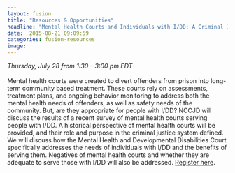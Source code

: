 ```yaml
---
layout: fusion
title: "Resources & Opportunities"
headline: "Mental Health Courts and Individuals with I/DD: A Criminal Justice Solution?"
date:  2015-08-21 09:09:59
categories: fusion-resources
image: 
---
```

<i>Thursday, July 28 from 1:30 – 3:00 pm EDT</i>
<br><br>
Mental health courts were created to divert offenders from prison into long-term community based treatment. These courts rely on assessments, treatment plans, and ongoing behavior monitoring to address both the mental health needs of offenders, as well as safety needs of the community. But, are they appropriate for people with I/DD? NCCJD will discuss the results of a recent survey of mental health courts serving people with I/DD. A historical perspective of mental health courts will be provided, and their role and purpose in the criminal justice system defined. We will discuss how the Mental Health and Developmental Disabilities Court specifically addresses the needs of individuals with I/DD and the benefits of serving them. Negatives of mental health courts and whether they are adequate to serve those with I/DD will also be addressed. <a href="http://bit.ly/21kWFcs">Register here</a>.